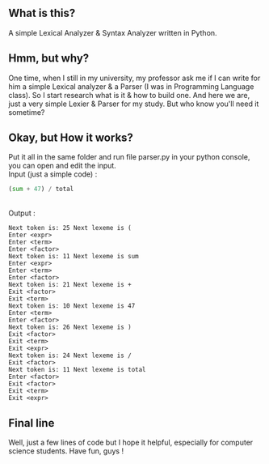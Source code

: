 ## What is this?
A simple Lexical Analyzer &amp; Syntax Analyzer written in Python.

## Hmm, but why?
One time, when I still in my university, my professor ask me if I can write for him a simple Lexical analyzer & a Parser (I was in Programming Language class).
So I start research what is it & how to build one. And here we are, just a very simple Lexier & Parser for my study. But who know you'll need it sometime?

## Okay, but How it works?
Put it all in the same folder and run file parser.py in your python console, you can open and edit the input.
<br>
Input (just a simple code) :
````python
(sum + 47) / total
````

<br>
Output :

```
Next token is: 25 Next lexeme is (
Enter <expr>
Enter <term>
Enter <factor>
Next token is: 11 Next lexeme is sum
Enter <expr>
Enter <term>
Enter <factor>
Next token is: 21 Next lexeme is +
Exit <factor>
Exit <term>
Next token is: 10 Next lexeme is 47
Enter <term>
Enter <factor>
Next token is: 26 Next lexeme is )
Exit <factor>
Exit <term>
Exit <expr>
Next token is: 24 Next lexeme is /
Exit <factor>
Next token is: 11 Next lexeme is total
Enter <factor>
Exit <factor>
Exit <term>
Exit <expr>
```

## Final line
Well, just a few lines of code but I hope it helpful, especially for computer science students. 
Have fun, guys !
